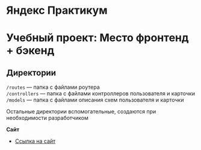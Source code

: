 # Яндекс Практикум
# Учебный проект: Место фронтенд + бэкенд


## Директории

`/routes` — папка с файлами роутера  
`/controllers` — папка с файлами контроллеров пользователя и карточки   
`/models` — папка с файлами описания схем пользователя и карточки  
  
Остальные директории вспомогательные, создаются при необходимости разработчиком

**Сайт**

* [Ссылка на сайт](https://github.com/AntonRomanetc/express-mesto-gha)

